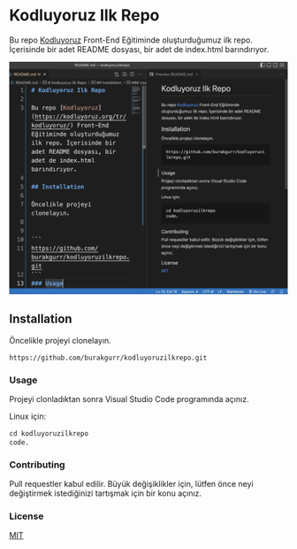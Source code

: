 # Kodluyoruz Ilk Repo

Bu repo [Kodluyoruz](https://kodluyoruz.org/tr/kodluyoruz/) Front-End Eğitiminde oluşturduğumuz ilk repo. İçerisinde bir adet README dosyası, bir adet de index.html barındırıyor.

![ilkrepo](https://github.com/burakgurr/kodluyoruzilkrepo/blob/main/ilkrepo.png?raw=true)


## Installation

Öncelikle projeyi clonelayın.


```
https://github.com/burakgurr/kodluyoruzilkrepo.git
```
### Usage

Projeyi clonladıktan sonra Visual Studio Code programında açınız.

Linux için:

````
cd kodluyoruzilkrepo
code.
````
### Contributing

Pull requestler kabul edilir. Büyük değişiklikler için, lütfen önce neyi değiştirmek istediğinizi tartışmak için bir konu açınız.

### License

[MIT](https://choosealicense.com/licenses/mit/)



